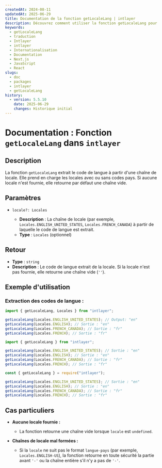```yaml
---
createdAt: 2024-08-11
updatedAt: 2025-06-29
title: Documentation de la fonction getLocaleLang | intlayer
description: Découvrez comment utiliser la fonction getLocaleLang pour le package intlayer
keywords:
  - getLocaleLang
  - traduction
  - Intlayer
  - intlayer
  - Internationalisation
  - Documentation
  - Next.js
  - JavaScript
  - React
slugs:
  - doc
  - packages
  - intlayer
  - getLocaleLang
history:
  - version: 5.5.10
    date: 2025-06-29
    changes: Historique initial
---
```


# Documentation : Fonction `getLocaleLang` dans `intlayer`

## Description

La fonction `getLocaleLang` extrait le code de langue à partir d'une chaîne de locale. Elle prend en charge les locales avec ou sans codes pays. Si aucune locale n'est fournie, elle retourne par défaut une chaîne vide.

## Paramètres

- `locale?: Locales`

  - **Description** : La chaîne de locale (par exemple, `Locales.ENGLISH_UNITED_STATES`, `Locales.FRENCH_CANADA`) à partir de laquelle le code de langue est extrait.
  - **Type** : `Locales` (optionnel)

## Retour

- **Type** : `string`
- **Description** : Le code de langue extrait de la locale. Si la locale n'est pas fournie, elle retourne une chaîne vide (`''`).

## Exemple d'utilisation

### Extraction des codes de langue :

```typescript codeFormat="typescript"
import { getLocaleLang, Locales } from "intlayer";

getLocaleLang(Locales.ENGLISH_UNITED_STATES); // Output: "en"
getLocaleLang(Locales.ENGLISH); // Sortie : "en"
getLocaleLang(Locales.FRENCH_CANADA); // Sortie : "fr"
getLocaleLang(Locales.FRENCH); // Sortie : "fr"
```

```javascript codeFormat="esm"
import { getLocaleLang } from "intlayer";

getLocaleLang(Locales.ENGLISH_UNITED_STATES); // Sortie : "en"
getLocaleLang(Locales.ENGLISH); // Sortie : "en"
getLocaleLang(Locales.FRENCH_CANADA); // Sortie : "fr"
getLocaleLang(Locales.FRENCH); // Sortie : "fr"
```

```javascript codeFormat="commonjs"
const { getLocaleLang } = require("intlayer");

getLocaleLang(Locales.ENGLISH_UNITED_STATES); // Sortie : "en"
getLocaleLang(Locales.ENGLISH); // Sortie : "en"
getLocaleLang(Locales.FRENCH_CANADA); // Sortie : "fr"
getLocaleLang(Locales.FRENCH); // Sortie : "fr"
```

## Cas particuliers

- **Aucune locale fournie :**

  - La fonction retourne une chaîne vide lorsque `locale` est `undefined`.

- **Chaînes de locale mal formées :**
  - Si la `locale` ne suit pas le format `langue-pays` (par exemple, `Locales.ENGLISH-US`), la fonction retourne en toute sécurité la partie avant `'-'` ou la chaîne entière s'il n'y a pas de `'-'`.
